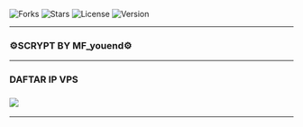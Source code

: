![Forks](https://img.shields.io/github/forks/youend098/serverku?style=social)
![Stars](https://img.shields.io/github/stars/youend098/serverku?style=social)
![License](https://img.shields.io/github/license/youend098/serverku)
![Version](https://img.shields.io/badge/version-1.0.0-blue)

---
### ⚙️SCRYPT BY MF_youend⚙️
---
### DAFTAR IP VPS
### <a href="https://t.me/MF_youend" target=”_blank”><img src="https://img.shields.io/static/v1?style=for-the-badge&logo=Telegram&label=Telegram&message=Click%20Here&color=blue"></a><br>
---
